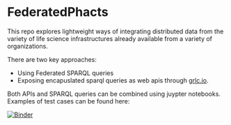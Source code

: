 # FederatedPhacts

This repo explores lightweight ways of integrating distributed data from the variety of life science infrastructures already available from a variety of organizations. 

There are two key approaches:
* Using Federated SPARQL queries
* Exposing encapuslated sparql queries as web apis through [grlc.io](http://grlc.io). 

Both APIs and SPARQL queries can be combined using juypter notebooks. Examples of test cases can be found here:

[![Binder](https://mybinder.org/badge_logo.svg)](https://mybinder.org/v2/gh/openphacts/FederatedPhacts/master?filepath=notebooks)
